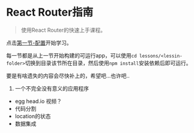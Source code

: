 # React Router指南

> 使用React Router的快速上手课程。

点击[第一节-配置](http://asdf.com)开始学习。

每一节都是从上一节开始构建的可运行app，可以使用`cd lessons/<lessin-folder>`切换到目录该节所在目录，然后使用`npm install`安装依赖后即可运行。

要是有啥遗失的内容会尽快补上的，希望吧…也许吧..

1. 一个不完全没有意义的应用程序

* egg head.io 视频？
* 代码分割
* location的状态
* 数据集成

